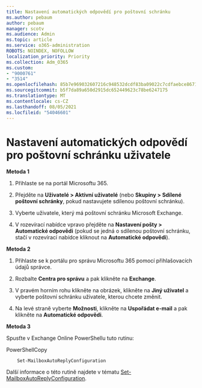 ```yaml
---
title: Nastavení automatických odpovědí pro poštovní schránku
ms.author: pebaum
author: pebaum
manager: scotv
ms.audience: Admin
ms.topic: article
ms.service: o365-administration
ROBOTS: NOINDEX, NOFOLLOW
localization_priority: Priority
ms.collection: Adm_O365
ms.custom:
- "9000761"
- "3514"
ms.openlocfilehash: 85b7e969032607216c948532dcdf83ba09022c7cdfaebce8671c6d2e8fef183d
ms.sourcegitcommit: b5f7da89a650d2915dc652449623c78be6247175
ms.translationtype: MT
ms.contentlocale: cs-CZ
ms.lasthandoff: 08/05/2021
ms.locfileid: "54046601"
---
```

# <a name="set-auto-replies-for-a-users-mailbox"></a>Nastavení automatických odpovědí pro poštovní schránku uživatele

**Metoda 1**

1. Přihlaste se na portál Microsoftu 365.

2. Přejděte na **Uživatelé > Aktivní uživatelé** (nebo **Skupiny > Sdílené poštovní schránky**, pokud nastavujete sdílenou poštovní schránku).

3. Vyberte uživatele, který má poštovní schránku Microsoft Exchange.

4. V rozevírací nabídce vpravo přejděte na **Nastavení pošty > Automatické odpovědi** (pokud se jedná o sdílenou poštovní schránku, stačí v rozevírací nabídce kliknout na **Automatické odpovědi**).

**Metoda 2**

1. Přihlaste se k portálu pro správu Microsoftu 365 pomocí přihlašovacích údajů správce.

2. Rozbalte **Centra pro správu** a pak klikněte na **Exchange**.

3. V pravém horním rohu klikněte na obrázek, klikněte na **Jiný uživatel** a vyberte poštovní schránku uživatele, kterou chcete změnit.

4. Na levé straně vyberte **Možnosti**, klikněte na **Uspořádat e-mail** a pak klikněte na **Automatické odpovědi**.

**Metoda 3**

Spusťte v Exchange Online PowerShellu tuto rutinu:

PowerShellCopy

```
    Set-MailboxAutoReplyConfiguration
```

Další informace o této rutině najdete v tématu [Set-MailboxAutoReplyConfiguration](https://docs.microsoft.com/powershell/module/exchange/mailboxes/set-mailboxautoreplyconfiguration).
